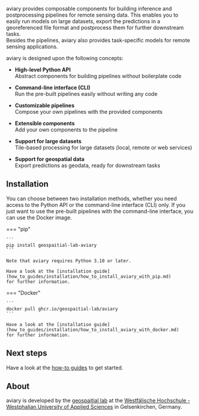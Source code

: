 <style>
  @media screen and (min-width: 76.25em) {
    .md-sidebar--primary { visibility: hidden }
  }
  .md-sidebar--secondary { visibility: hidden }
</style>

aviary provides composable components for building inference and postprocessing pipelines
for remote sensing data.
This enables you to easily run models on large datasets, export the predictions in a
georeferenced file format and postprocess them for further downstream tasks.<br />
Besides the pipelines, aviary also provides task-specific models for remote sensing applications.

aviary is designed upon the following concepts:

<div class="grid cards" markdown>

-   **High-level Python API**<br />
    Abstract components for building pipelines without boilerplate code

-   **Command-line interface (CLI)**<br />
    Run the pre-built pipelines easily without writing any code

-   **Customizable pipelines**<br />
    Compose your own pipelines with the provided components

-   **Extensible components**<br />
    Add your own components to the pipeline

-   **Support for large datasets**<br />
    Tile-based processing for large datasets (local, remote or web services)

-   **Support for geospatial data**<br />
    Export predictions as geodata, ready for downstream tasks

</div>

## Installation

You can choose between two installation methods, whether you need access to the Python API or
the command-line interface (CLI) only.
If you just want to use the pre-built pipelines with the command-line interface, you can use the Docker image.

=== "pip"

    ```
    pip install geospaitial-lab-aviary
    ```

    Note that aviary requires Python 3.10 or later.

    Have a look at the [installation guide](how_to_guides/installation/how_to_install_aviary_with_pip.md)
    for further information.

=== "Docker"

    ```
    docker pull ghcr.io/geospaitial-lab/aviary
    ```

    Have a look at the [installation guide](how_to_guides/installation/how_to_install_aviary_with_docker.md)
    for further information.

## Next steps

Have a look at the [how-to guides](how_to_guides/index.md)
to get started.

## About

aviary is developed by the [geospaitial lab](https://github.com/geospaitial-lab)
at the [Westfälische Hochschule - Westphalian University of Applied Sciences](https://w-hs.de)
in Gelsenkirchen, Germany.
